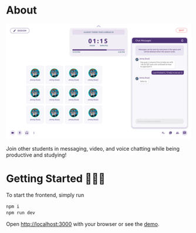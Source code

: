 # About

![image](./public/images/study_space.png)

Join other students in messaging, video, and voice chatting while being productive and studying!

# Getting Started 🚀🚀🚀

To start the frontend, simply run

```bash
npm i
npm run dev
```

Open [http://localhost:3000](http://localhost:3000) with your browser or see the [demo](https://study-space-omega.vercel.app/).
